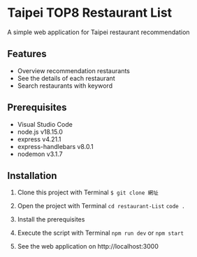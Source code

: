 # Taipei TOP8 Restaurant List
A simple web application for Taipei restaurant recommendation

## Features
- Overview recommendation restaurants
- See the details of each restaurant
- Search restaurants with keyword

## Prerequisites
- Visual Studio Code
- node.js v18.15.0
- express v4.21.1
- express-handlebars v8.0.1
- nodemon v3.1.7

## Installation
1. Clone this project with Terminal
``` $ git clone 網址 ```

2. Open the project with Terminal
``` cd restaurant-List ```
``` code . ```

3. Install the prerequisites 

4. Execute the script with Terminal
``` npm run dev ```
or
``` npm start ```

5. See the web application on http://localhost:3000

